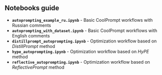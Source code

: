 ## Notebooks guide
- **`autoprompting_example_ru.ipynb`** - Basic CoolPrompt workflows with Russian comments
- **`autoprompting_with_dataset.ipynb`** - Basic CoolPrompt workflows with English comments
- **`distillprompt_autoprompting.ipynb`** - Optimization workflow based on *DistillPrompt* method
- **`hype_autoprompting.ipynb`** - Optimization workflow based on *HyPE* method
- **`reflective_autoprompting.ipynb`** - Optimization workflow based on *ReflectivePrompt* method
